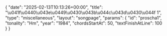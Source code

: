 {
    "date": "2025-02-13T10:13:26+00:00",
    "title": "\u041f\u0440\u043e\u0449\u0430\u043b\u044c\u043d\u0430\u044f 1",
    "type": "miscellaneous",
    "layout": "songpage",
    "params": {
        "id": "proscha1",
        "tonality": "Hm",
        "year": "1984",
        "chordsStartAt": 50,
        "textFinishAtLine": 100
    }
}